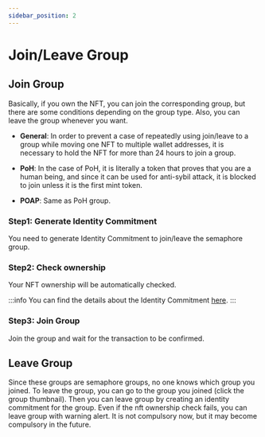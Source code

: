 ```yaml
---
sidebar_position: 2
---
```


# Join/Leave Group

## Join Group

Basically, if you own the NFT, you can join the corresponding group, but there are some conditions depending on the group type.
Also, you can leave the group whenever you want.

- **General**: In order to prevent a case of repeatedly using join/leave to a group while moving one NFT to multiple wallet addresses, it is necessary to hold the NFT for more than 24 hours to join a group.

- **PoH**: In the case of PoH, it is literally a token that proves that you are a human being, and since it can be used for anti-sybil attack, it is blocked to join unless it is the first mint token.

- **POAP**: Same as PoH group.

### Step1: Generate Identity Commitment
You need to generate Identity Commitment to join/leave the semaphore group.

### Step2: Check ownership
Your NFT ownership will be automatically checked.

:::info
You can find the details about the Identity Commitment [here](https://semaphore.appliedzkp.org/docs/technical-reference/zk-kit).
:::

### Step3: Join Group
Join the group and wait for the transaction to be confirmed.


## Leave Group

Since these groups are semaphore groups, no one knows which group you joined.
To leave the group, you can go to the group you joined (click the group thumbnail). Then you can leave group by creating an identity commitment for the group. Even if the nft ownership check fails, you can leave group with warning alert. It is not compulsory now, but it may become compulsory in the future.